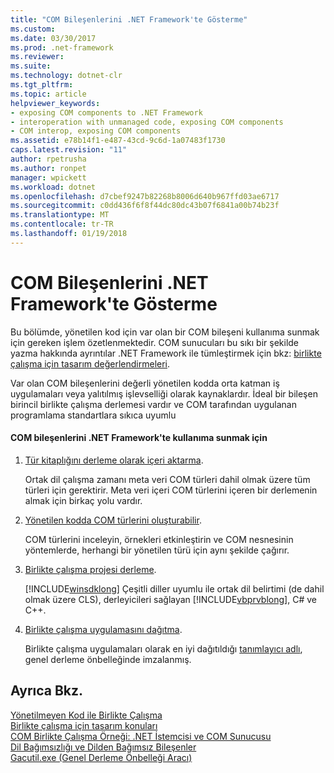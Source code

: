 ```yaml
---
title: "COM Bileşenlerini .NET Framework'te Gösterme"
ms.custom: 
ms.date: 03/30/2017
ms.prod: .net-framework
ms.reviewer: 
ms.suite: 
ms.technology: dotnet-clr
ms.tgt_pltfrm: 
ms.topic: article
helpviewer_keywords:
- exposing COM components to .NET Framework
- interoperation with unmanaged code, exposing COM components
- COM interop, exposing COM components
ms.assetid: e78b14f1-e487-43cd-9c6d-1a07483f1730
caps.latest.revision: "11"
author: rpetrusha
ms.author: ronpet
manager: wpickett
ms.workload: dotnet
ms.openlocfilehash: d7cbef9247b82268b8006d640b967ffd03ae6717
ms.sourcegitcommit: c0dd436f6f8f44dc80dc43b07f6841a00b74b23f
ms.translationtype: MT
ms.contentlocale: tr-TR
ms.lasthandoff: 01/19/2018
---
```

# <a name="exposing-com-components-to-the-net-framework"></a>COM Bileşenlerini .NET Framework'te Gösterme
Bu bölümde, yönetilen kod için var olan bir COM bileşeni kullanıma sunmak için gereken işlem özetlenmektedir. COM sunucuları bu sıkı bir şekilde yazma hakkında ayrıntılar .NET Framework ile tümleştirmek için bkz: [birlikte çalışma için tasarım değerlendirmeleri](http://msdn.microsoft.com/library/b59637f6-fe35-40d6-ae72-901e7a707689).  
  
 Var olan COM bileşenlerini değerli yönetilen kodda orta katman iş uygulamaları veya yalıtılmış işlevselliği olarak kaynaklardır. İdeal bir bileşen birincil birlikte çalışma derlemesi vardır ve COM tarafından uygulanan programlama standartlara sıkıca uyumlu  
  
#### <a name="to-expose-com-components-to-the-net-framework"></a>COM bileşenlerini .NET Framework'te kullanıma sunmak için  
  
1.  [Tür kitaplığını derleme olarak içeri aktarma](../../../docs/framework/interop/importing-a-type-library-as-an-assembly.md).  
  
     Ortak dil çalışma zamanı meta veri COM türleri dahil olmak üzere tüm türleri için gerektirir. Meta veri içeri COM türlerini içeren bir derlemenin almak için birkaç yolu vardır.  
  
2.  [Yönetilen kodda COM türlerini oluşturabilir](http://msdn.microsoft.com/library/1a95a8ca-c8b8-4464-90b0-5ee1a1135b66).  
  
     COM türlerini inceleyin, örnekleri etkinleştirin ve COM nesnesinin yöntemlerde, herhangi bir yönetilen türü için aynı şekilde çağırır.  
  
3.  [Birlikte çalışma projesi derleme](../../../docs/framework/interop/compiling-an-interop-project.md).  
  
     [!INCLUDE[winsdklong](../../../includes/winsdklong-md.md)] Çeşitli diller uyumlu ile ortak dil belirtimi (de dahil olmak üzere CLS), derleyicileri sağlayan [!INCLUDE[vbprvblong](../../../includes/vbprvblong-md.md)], C# ve C++.  
  
4.  [Birlikte çalışma uygulamasını dağıtma](../../../docs/framework/interop/deploying-an-interop-application.md).  
  
     Birlikte çalışma uygulamaları olarak en iyi dağıtıldığı [tanımlayıcı adlı](../../../docs/framework/app-domains/strong-named-assemblies.md), genel derleme önbelleğinde imzalanmış.  
  
## <a name="see-also"></a>Ayrıca Bkz.  
 [Yönetilmeyen Kod ile Birlikte Çalışma](../../../docs/framework/interop/index.md)  
 [Birlikte çalışma için tasarım konuları](http://msdn.microsoft.com/library/b59637f6-fe35-40d6-ae72-901e7a707689)  
 [COM Birlikte Çalışma Örneği: .NET İstemcisi ve COM Sunucusu](../../../docs/framework/interop/com-interop-sample-net-client-and-com-server.md)  
 [Dil Bağımsızlığı ve Dilden Bağımsız Bileşenler](../../../docs/standard/language-independence-and-language-independent-components.md)  
 [Gacutil.exe (Genel Derleme Önbelleği Aracı)](../../../docs/framework/tools/gacutil-exe-gac-tool.md)
